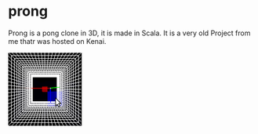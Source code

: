 # prong

Prong is a pong clone in 3D, it is made in Scala. It is a very old Project from me thatr was hosted on Kenai.

![screenshot](prong.png)
